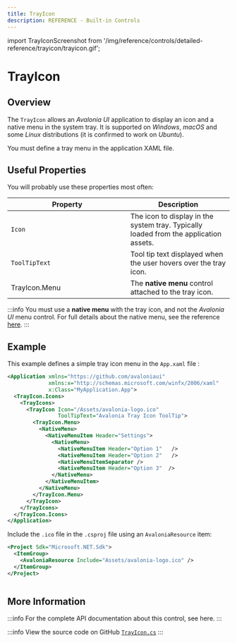 ```yaml
---
title: TrayIcon
description: REFERENCE - Built-in Controls
---
```


import TrayIconScreenshot from '/img/reference/controls/detailed-reference/trayicon/trayicon.gif';

# TrayIcon

## Overview

The `TrayIcon` allows an _Avalonia UI_ application to display an icon and a native menu in the system tray. It is supported on _Windows_, _macOS_ and some _Linux_ distributions (it is confirmed to work on _Ubuntu_).

You must define a tray menu in the application XAML file.

## Useful Properties

You will probably use these properties most often:

<table><thead><tr><th width="255">Property</th><th>Description</th></tr></thead><tbody><tr><td><code>Icon</code></td><td>The icon to display in the system tray. Typically loaded from the application assets.</td></tr><tr><td><code>ToolTipText</code></td><td>Tool tip text displayed when the user hovers over the tray icon.</td></tr><tr><td>TrayIcon.Menu</td><td>The <strong>native menu</strong> control attached to the tray icon.</td></tr></tbody></table>

:::info
You must use a **native menu** with the tray icon, and not the _Avalonia UI_ menu control. For full details about the native menu, see the reference [here](./nativemenu.md).
:::

## Example

This example defines a simple tray icon menu in the `App.xaml` file :

```xml
<Application xmlns="https://github.com/avaloniaui"
             xmlns:x="http://schemas.microsoft.com/winfx/2006/xaml"
             x:Class="MyApplication.App">
  <TrayIcon.Icons>
    <TrayIcons>
      <TrayIcon Icon="/Assets/avalonia-logo.ico" 
                ToolTipText="Avalonia Tray Icon ToolTip">
        <TrayIcon.Menu>
          <NativeMenu>
            <NativeMenuItem Header="Settings">
              <NativeMenu>
                <NativeMenuItem Header="Option 1"   />
                <NativeMenuItem Header="Option 2"   />
                <NativeMenuItemSeparator />
                <NativeMenuItem Header="Option 3"  />
              </NativeMenu>
            </NativeMenuItem>
          </NativeMenu>
        </TrayIcon.Menu>
      </TrayIcon>
    </TrayIcons>
  </TrayIcon.Icons>
</Application>
```

Include the `.ico` file in the `.csproj` file using an `AvaloniaResource` item:

```xml
<Project Sdk="Microsoft.NET.Sdk">
  <ItemGroup>
    <AvaloniaResource Include="Assets/avalonia-logo.ico" />
  </ItemGroup>
</Project>
```

<img src={TrayIconScreenshot} alt="" />

## More Information

:::info
For the complete API documentation about this control, see here.
:::

:::info
View the source code on GitHub [`TrayIcon.cs`](https://github.com/AvaloniaUI/Avalonia/blob/master/src/Avalonia.Controls/TrayIcon.cs)
:::
